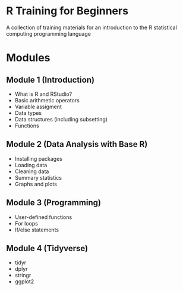 # R Training for Beginners
A collection of training materials for an introduction to the R statistical computing programming language


# Modules

## Module 1 (Introduction)

* What is R and RStudio?
* Basic arithmetic operators
* Variable assigment
* Data types
* Data structures (including subsetting)
* Functions

## Module 2 (Data Analysis with Base R)

* Installing packages
* Loading data
* Cleaning data
* Summary statistics
* Graphs and plots

## Module 3 (Programming)

* User-defined functions
* For loops
* If/else statements

## Module 4 (Tidyverse)

* tidyr
* dplyr
* stringr
* ggplot2
